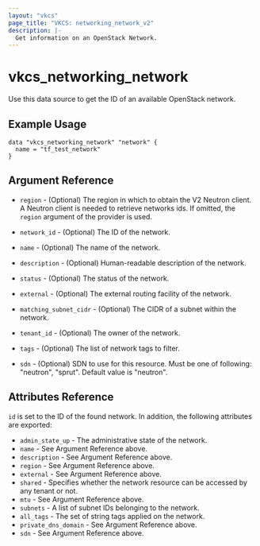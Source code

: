 ```yaml
---
layout: "vkcs"
page_title: "VKCS: networking_network_v2"
description: |-
  Get information on an OpenStack Network.
---
```


# vkcs\_networking\_network

Use this data source to get the ID of an available OpenStack network.

## Example Usage

```hcl
data "vkcs_networking_network" "network" {
  name = "tf_test_network"
}
```

## Argument Reference

* `region` - (Optional) The region in which to obtain the V2 Neutron client.
  A Neutron client is needed to retrieve networks ids. If omitted, the
  `region` argument of the provider is used.

* `network_id` - (Optional) The ID of the network.

* `name` - (Optional) The name of the network.

* `description` - (Optional) Human-readable description of the network.

* `status` - (Optional) The status of the network.

* `external` - (Optional) The external routing facility of the network.

* `matching_subnet_cidr` - (Optional) The CIDR of a subnet within the network.

* `tenant_id` - (Optional) The owner of the network.

* `tags` - (Optional) The list of network tags to filter.

* `sdn` - (Optional) SDN to use for this resource. Must be one of following: "neutron", "sprut". Default value is "neutron".

## Attributes Reference

`id` is set to the ID of the found network. In addition, the following attributes
are exported:

* `admin_state_up` - The administrative state of the network.
* `name` - See Argument Reference above.
* `description` - See Argument Reference above.
* `region` - See Argument Reference above.
* `external` - See Argument Reference above.
* `shared` - Specifies whether the network resource can be accessed by any
   tenant or not.
* `mtu` - See Argument Reference above.
* `subnets` - A list of subnet IDs belonging to the network.
* `all_tags` - The set of string tags applied on the network.
* `private_dns_domain` - See Argument Reference above.
* `sdn` - See Argument Reference above.

